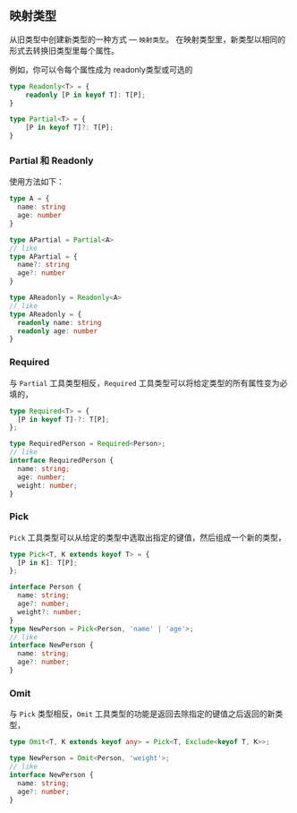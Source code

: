## 映射类型

从旧类型中创建新类型的一种方式 — `映射类型`。 在映射类型里，新类型以相同的形式去转换旧类型里每个属性。

例如，你可以令每个属性成为 readonly类型或可选的

```ts
type Readonly<T> = {
    readonly [P in keyof T]: T[P];
}

type Partial<T> = {
    [P in keyof T]?: T[P];
}
```

### Partial 和 Readonly
使用方法如下：
```ts
type A = {
  name: string
  age: number
}

type APartial = Partial<A>
// like
type APartial = {
  name?: string
  age?: number
}

type AReadonly = Readonly<A>
// like
type AReadonly = {
  readonly name: string
  readonly age: number
}

```

### Required
与 `Partial` 工具类型相反，`Required` 工具类型可以将给定类型的所有属性变为必填的，

```ts
type Required<T> = {
  [P in keyof T]-?: T[P];
};

type RequiredPerson = Required<Person>;
// like
interface RequiredPerson {
  name: string;
  age: number;
  weight: number;
}
```

### Pick
`Pick` 工具类型可以从给定的类型中选取出指定的键值，然后组成一个新的类型，

```ts
type Pick<T, K extends keyof T> = {
  [P in K]: T[P];
};

interface Person {
  name: string;
  age?: number;
  weight?: number;
}
type NewPerson = Pick<Person, 'name' | 'age'>;
// like
interface NewPerson {
  name: string;
  age?: number;
}
```

### Omit
与 `Pick` 类型相反，`Omit` 工具类型的功能是返回去除指定的键值之后返回的新类型，

```ts
type Omit<T, K extends keyof any> = Pick<T, Exclude<keyof T, K>>;

type NewPerson = Omit<Person, 'weight'>;
// like
interface NewPerson {
  name: string;
  age?: number;
}
```